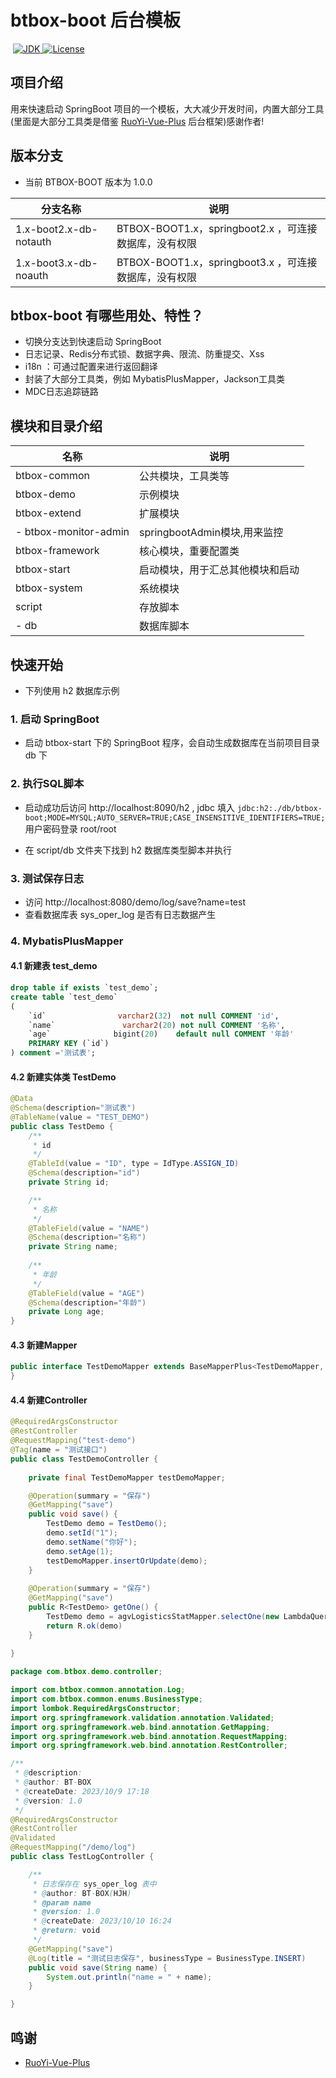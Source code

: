 # 							btbox-boot 后台模板

​																					[![JDK](https://camo.githubusercontent.com/a58e705e8721ac188fb1f5e4c43e49156aa4b1585726d1a64dc122d562dde35b/68747470733a2f2f696d672e736869656c64732e696f2f62616467652f4a444b2d312e382b2d79656c6c6f77) ](https://www.oracle.com/java/technologies/javase/javase-jdk8-downloads.html)[![License](https://camo.githubusercontent.com/83d3746e5881c1867665223424263d8e604df233d0a11aae0813e0414d433943/68747470733a2f2f696d672e736869656c64732e696f2f62616467652f6c6963656e73652d4d49542d626c75652e737667) ](https://opensource.org/licenses/mit-license.php)

## 项目介绍

用来快速启动 SpringBoot 项目的一个模板，大大减少开发时间，内置大部分工具(里面是大部分工具类是借鉴 [RuoYi-Vue-Plus](https://gitee.com/dromara/RuoYi-Vue-Plus) 后台框架)感谢作者!



## 版本分支

- 当前 BTBOX-BOOT 版本为 1.0.0

| 分支名称               | 说明                                                  |
| ---------------------- | ----------------------------------------------------- |
| 1.x-boot2.x-db-notauth | BTBOX-BOOT1.x，springboot2.x ，可连接数据库，没有权限 |
| 1.x-boot3.x-db-noauth  | BTBOX-BOOT1.x，springboot3.x ，可连接数据库，没有权限 |



## btbox-boot 有哪些用处、特性？

- 切换分支达到快速启动 SpringBoot
- 日志记录、Redis分布式锁、数据字典、限流、防重提交、Xss
- i18n ：可通过配置来进行返回翻译
- 封装了大部分工具类，例如 MybatisPlusMapper，Jackson工具类
- MDC日志追踪链路



## 模块和目录介绍

| 名称                  | 说明                             |
| --------------------- | -------------------------------- |
| btbox-common          | 公共模块，工具类等               |
| btbox-demo            | 示例模块                         |
| btbox-extend          | 扩展模块                         |
| - btbox-monitor-admin | springbootAdmin模块,用来监控     |
| btbox-framework       | 核心模块，重要配置类             |
| btbox-start           | 启动模块，用于汇总其他模块和启动 |
| btbox-system          | 系统模块                         |
| script                | 存放脚本                         |
| - db                  | 数据库脚本                       |



## 快速开始

- 下列使用 h2 数据库示例

### 1. 启动 SpringBoot

- 启动 btbox-start 下的 SpringBoot 程序，会自动生成数据库在当前项目目录 db 下

### 2. 执行SQL脚本

- 启动成功后访问 http://localhost:8090/h2 , jdbc 填入 `jdbc:h2:./db/btbox-boot;MODE=MYSQL;AUTO_SERVER=TRUE;CASE_INSENSITIVE_IDENTIFIERS=TRUE;`   用户密码登录 root/root 

- 在 script/db 文件夹下找到 h2 数据库类型脚本并执行

### 3. 测试保存日志

- 访问 http://localhost:8080/demo/log/save?name=test
- 查看数据库表 sys_oper_log 是否有日志数据产生



### 4. MybatisPlusMapper

#### 4.1 新建表 test_demo

```sql
drop table if exists `test_demo`;
create table `test_demo`
(
    `id`                varchar2(32)  not null COMMENT 'id',
    `name`               varchar2(20) not null COMMENT '名称',
    `age`              bigint(20)    default null COMMENT '年龄'
    PRIMARY KEY (`id`)
) comment ='测试表';
```



#### 4.2 新建实体类 TestDemo

```java
@Data
@Schema(description="测试表")
@TableName(value = "TEST_DEMO")
public class TestDemo {
    /**
     * id
     */
    @TableId(value = "ID", type = IdType.ASSIGN_ID)
    @Schema(description="id")
    private String id;

    /**
     * 名称
     */
    @TableField(value = "NAME")
    @Schema(description="名称")
    private String name;
    
    /**
     * 年龄
     */
    @TableField(value = "AGE")
    @Schema(description="年龄")
    private Long age;
}
```



#### 4.3 新建Mapper

```java
public interface TestDemoMapper extends BaseMapperPlus<TestDemoMapper, TestDemo, TestDemo> {
}
```



#### 4.4 新建Controller

```java
@RequiredArgsConstructor
@RestController
@RequestMapping("test-demo")
@Tag(name = "测试接口")
public class TestDemoController {
    
    private final TestDemoMapper testDemoMapper;

    @Operation(summary = "保存")
    @GetMapping("save")
    public void save() {
        TestDemo demo = TestDemo();
        demo.setId("1");
        demo.setName("你好");
        demo.setAge(1);
        testDemoMapper.insertOrUpdate(demo);
    }
    
    @Operation(summary = "保存")
    @GetMapping("save")
    public R<TestDemo> getOne() {
        TestDemo demo = agvLogisticsStatMapper.selectOne(new LambdaQueryWrapper<TestDemo>().eq(TestDemo::getId, "1"));
        return R.ok(demo)
    }
    
}
```





```java
package com.btbox.demo.controller;

import com.btbox.common.annotation.Log;
import com.btbox.common.enums.BusinessType;
import lombok.RequiredArgsConstructor;
import org.springframework.validation.annotation.Validated;
import org.springframework.web.bind.annotation.GetMapping;
import org.springframework.web.bind.annotation.RequestMapping;
import org.springframework.web.bind.annotation.RestController;

/**
 * @description:
 * @author: BT-BOX
 * @createDate: 2023/10/9 17:18
 * @version: 1.0
 */
@RequiredArgsConstructor
@RestController
@Validated
@RequestMapping("/demo/log")
public class TestLogController {

    /**
     * 日志保存在 sys_oper_log 表中
     * @author: BT-BOX(HJH)
     * @param name
     * @version: 1.0
     * @createDate: 2023/10/10 16:24
     * @return: void
     */
    @GetMapping("save")
    @Log(title = "测试日志保存", businessType = BusinessType.INSERT)
    public void save(String name) {
        System.out.println("name = " + name);
    }

}
```





## 鸣谢

- [RuoYi-Vue-Plus ](https://gitee.com/dromara/RuoYi-Vue-Plus)
